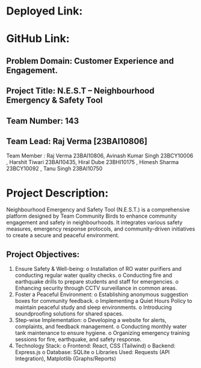 # Deployed Link:
# GitHub Link:
## Problem Domain: Customer Experience and Engagement.
## Project Title: N.E.S.T – Neighbourhood Emergency & Safety Tool
## Team Number: 143
## Team Lead: Raj Verma [23BAI10806]
Team Member :
 Raj Verma 23BAI10806, Avinash Kumar Singh 23BCY10006 , Harshit Tiwari 23BAI10435, Hiral Dube    23BHI10175 , Himesh Sharma 23BCY10092 , Tanu Singh 23BAI10750
# Project Description:
Neighbourhood Emergency and Safety Tool (N.E.S.T.) is a comprehensive platform designed by Team Community Birds to enhance community engagement and safety in neighbourhoods. It integrates various safety measures, emergency response protocols, and community-driven initiatives to create a secure and peaceful environment.
## Project Objectives:
1.	Ensure Safety & Well-being:
   o	Installation of RO water purifiers and conducting regular water quality checks.
   o	Conducting fire and earthquake drills to prepare students and staff for emergencies.
   o	Enhancing security through CCTV surveillance in common areas.
2.	Foster a Peaceful Environment:
   o	Establishing anonymous suggestion boxes for community feedback.
   o	Implementing a Quiet Hours Policy to maintain peaceful study and sleep environments.
   o	Introducing soundproofing solutions for shared spaces.
3.	Step-wise Implementation:
   o	Developing a website for alerts, complaints, and feedback management.
   o	Conducting monthly water tank maintenance to ensure hygiene.
   o	Organizing emergency training sessions for fire, earthquake, and safety response.
4.	Technology Stack:
   o	Frontend: React, CSS (Tailwind)
   o	Backend: Express.js
   o	Database: SQLite
   o	Libraries Used: Requests (API Integration), Matplotlib (Graphs/Reports)
